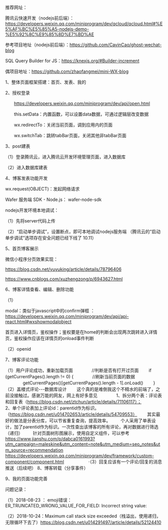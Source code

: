 推荐网址：

腾讯云快速开发（nodejs前后端）：https://developers.weixin.qq.com/miniprogram/dev/qcloud/qcloud.html#%E5%AF%BC%E5%85%A5-nodejs-demo-%E5%92%8C%E9%85%8D%E7%BD%AE

参考项目地址（nodejs前后端）：https://github.com/CavinCao/ghost-wechat-blog

SQL Query Builder for JS：https://knexjs.org/#Builder-increment

偶项目地址：https://github.com/zhaofangmei/mini-WX-blog

1、整体页面框架搭建：首页、发表、我的

 

2、授权登录

　　https://developers.weixin.qq.com/miniprogram/dev/api/open.html

　　this.setData：内置函数，可以设置data数据，可通过逻辑层改变数据

　　wx.redirectTo：关闭当前页面，调到应用内的页面

　　wx.switchTab：跳转tabBar页面，关闭其他非tabBar页面

 

3、post建表

 

（1）登录腾讯云，进入腾讯云开发环境管理页面，进入数据库





（2）进入数据库建表



 

 4、博客发表功能开发

wx.request(OBJECT)：发起网络请求

Wafer 服务端 SDK - Node.js： wafer-node-sdk

nodejs开发环境本地调试：

（1）先将server代码上传



（2）“启动单步调试”，设置断点，即可本地调试nodejs服务端 （腾讯云的“启动单步调试”选项存在安全问题已经下线了 10.11）

 

 

 

5、首页博客展示

微信小程序分页效果实现：

https://blog.csdn.net/yuyuking/article/details/78796406

https://www.cnblogs.com/xuzhengzong/p/6943627.html

 

 

6、博客详情查看、编辑、删除功能

（1）

modal：类似于javascript中的confirm弹框 ：https://developers.weixin.qq.com/miniprogram/dev/api/api-react.html#wxshowmodalobject

首页进入详情页，鉴权操作；鉴权要是在home的判断会出现两次跳转进入详情页，鉴权操作应该在详情页的onload事件判断



 

 （2）openid

7、博客评论功能

（1）用户评论成功，重新加载页面　　
　　//判断是否有打开过页面
　　if (getCurrentPages().length != 0) {
　　　　//刷新当前页面的数据
　　　　getCurrentPages()[getCurrentPages().length - 1].onLoad()
　　}
（2）盖楼式评论---数据库设计
　　这个真的是难倒我这个不精水的前端了，之前没接触过。感谢万能的网友，网上有好多意见
　　　　1、拆分两个表：评论表和回复表（https://blog.csdn.net/ztchun/article/details/71106117）；
　　　　2、单个评论表加上评论id：parentid作为标识。（https://blog.csdn.net/u014702653/article/details/54709553）
　　其实最好的做法是分表分库，可以节省重复查询，提高效率。
　　个人采用了单表设计，加了parentid作为标识。一次性查出该博客的所有评论，再对数据进行筛选（递归）
　　针对页面树形图展示，使用自定义组件，可以参考
　　　　https://www.jianshu.com/p/dabca0161993?utm_campaign=maleskine&utm_content=note&utm_medium=seo_notes&utm_source=recommendation
　　　　https://developers.weixin.qq.com/miniprogram/dev/framework/custom-component/component.html
　　　　　
·（3）回复应该有一个评论/回复的消息推送（后续吧）
8、博客转载（分享事件）

 

9、我的页面功能完善

 

问题记录：

（1）2018-08-23  ： emoji错误：ER_TRUNCATED_WRONG_VALUE_FOR_FIELD: Incorrect string value:

（2）2018-10-24：Maximum call stack size exceeded（栈溢出，使用递归，无限循环下去了）https://blog.csdn.net/u014291497/article/details/52124410
